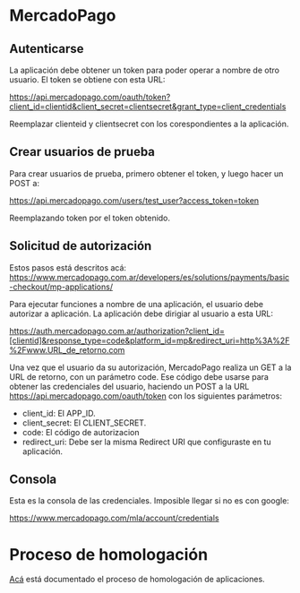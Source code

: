 # MercadoPago

## Autenticarse 

La aplicación debe obtener un token para poder operar a nombre de otro usuario. El token se obtiene con esta URL:

https://api.mercadopago.com/oauth/token?client_id=clientid&client_secret=clientsecret&grant_type=client_credentials

Reemplazar clienteid y clientsecret con los corespondientes a la aplicación.

## Crear usuarios de prueba

Para crear usuarios de prueba, primero obtener el token, y luego hacer un POST a:

https://api.mercadopago.com/users/test_user?access_token=token

Reemplazando token por el token obtenido.

## Solicitud de autorización

Estos pasos está descritos acá: https://www.mercadopago.com.ar/developers/es/solutions/payments/basic-checkout/mp-applications/

Para ejecutar funciones a nombre de una aplicación, el usuario debe autorizar a aplicación. La aplicación debe
dirigiar al usuario a esta URL:

https://auth.mercadopago.com.ar/authorization?client_id=[clientid]&response_type=code&platform_id=mp&redirect_uri=http%3A%2F%2Fwww.URL_de_retorno.com

Una vez que el usuario da su autorización, MercadoPago realiza un GET a la URL de retorno, con un parámetro code. Ese
código debe usarse para obtener las credenciales del usuario, haciendo un POST a la URL https://api.mercadopago.com/oauth/token
con los siguientes parámetros:

* client_id: El APP_ID.
* client_secret: El CLIENT_SECRET.
* code: El código de autorizacion
* redirect_uri: Debe ser la misma Redirect URI que configuraste en tu aplicación.

## Consola

Esta es la consola de las credenciales. Imposible llegar si no es con google:

https://www.mercadopago.com/mla/account/credentials

# Proceso de homologación

[Acá](https://www.mercadopago.com.ar/developers/es/solutions/payments/custom-checkout/appliance-requirements/) 
está documentado el proceso de homologación de aplicaciones.